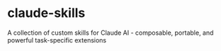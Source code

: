 # claude-skills
A collection of custom skills for Claude AI - composable, portable, and powerful task-specific extensions
